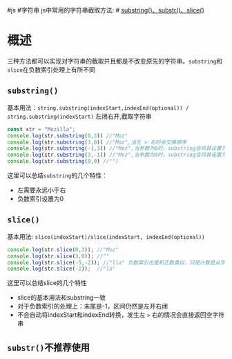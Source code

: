 #js #字符串
js中常用的字符串截取方法: # [substring()、substr()、slice()](https://segmentfault.com/a/1190000016387899)

# 概述

三种方法都可以实现对字符串的截取并且都是不改变原先的字符串。`substring`和`slice`在负数索引处理上有所不同
##  `substring()`

基本用法：`string.substring(indexStart,indexEnd(optional)) / string.substring(indexStart)` 左闭右开,截取字符串
```js
const str = "Mozilla";
console.log(str.substring(0,3)) //"Moz"
console.log(str.substring(3,0)) //"Moz",当左 > 右时会交换顺序
console.log(str.substring(-1,3)) //"Moz",当参数为0时，substring会将其设置为0
console.log(str.substring(3,-1)) //"Moz",当参数为0时，substring会将其设置为0
console.log(str.substring(0,0) //"")
```
这里可以总结`substring`的几个特性：
- 左需要永远小于右
- 负数索引设置为0
## `slice()`

基本用法: `slice(indexStart)/slice(indexStart, indexEnd(optional))`

```js
console.log(str.slice(0,3)); //"Moz"
console.log(str.slice(3,0)); //""
console.log(str.slice(-5,-2)); //"lla" 负数索引也是和正数类似，只是计数是从字符串末尾开始
console.log(str.slice(-2));  //"la"
```

这里可以总结slice的几个特性
- slice的基本用法和substring一致
- 对于负数索引的处理上：末尾是-1，区间仍然是左开右闭
- 不会自动将indexStart和indexEnd转换，发生左 `>` 右的情况会直接返回空字符串

## `substr()`不推荐使用